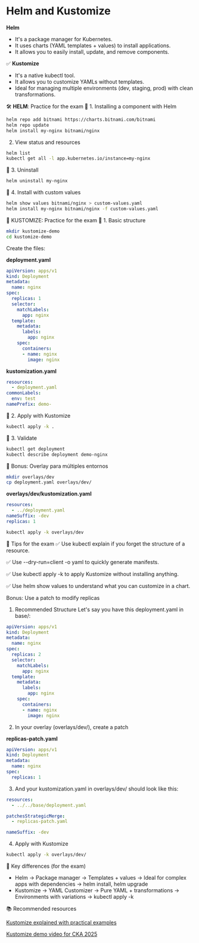 # Helm and Kustomize

**Helm**
- It's a package manager for Kubernetes.
- It uses charts (YAML templates + values) to install applications.
- It allows you to easily install, update, and remove components.

✅ **Kustomize**
- It's a native kubectl tool.
- It allows you to customize YAMLs without templates.
- Ideal for managing multiple environments (dev, staging, prod) with clean transformations.

🛠️ **HELM**: Practice for the exam
🔹 1. Installing a component with Helm

```bash
helm repo add bitnami https://charts.bitnami.com/bitnami
helm repo update
helm install my-nginx bitnami/nginx
```

2. View status and resources

```bash
helm list
kubectl get all -l app.kubernetes.io/instance=my-nginx
```

🔹 3. Uninstall

```bash
helm uninstall my-nginx
```

🔹 4. Install with custom values

```bash
helm show values bitnami/nginx > custom-values.yaml
helm install my-nginx bitnami/nginx -f custom-values.yaml
```

🧩 KUSTOMIZE: Practice for the exam
🔹 1. Basic structure
```bash
mkdir kustomize-demo
cd kustomize-demo
```

Create the files:

**deployment.yaml**
```yaml
apiVersion: apps/v1
kind: Deployment
metadata:
  name: nginx
spec:
  replicas: 1
  selector:
    matchLabels:
      app: nginx
  template:
    metadata:
      labels:
        app: nginx
    spec:
      containers:
      - name: nginx
        image: nginx
```

**kustomization.yaml**
```yaml
resources:
  - deployment.yaml
commonLabels:
  env: test
namePrefix: demo-
```

🔹 2. Apply with Kustomize
```bash
kubectl apply -k .
```

🔹 3. Validate
```bash
kubectl get deployment
kubectl describe deployment demo-nginx
```

🧠 Bonus: Overlay para múltiples entornos
```bash
mkdir overlays/dev
cp deployment.yaml overlays/dev/
```

**overlays/dev/kustomization.yaml**
```yaml
resources:
  - ../deployment.yaml
nameSuffix: -dev
replicas: 1
```

```bash
kubectl apply -k overlays/dev
```

📌 Tips for the exam
✅ Use kubectl explain if you forget the structure of a resource.

✅ Use --dry-run=client -o yaml to quickly generate manifests.

✅ Use kubectl apply -k to apply Kustomize without installing anything.

✅ Use helm show values to understand what you can customize in a chart.


Bonus: Use a patch to modify replicas
1. Recommended Structure
Let's say you have this deployment.yaml in base/:

```yaml
apiVersion: apps/v1
kind: Deployment
metadata:
  name: nginx
spec:
  replicas: 2
  selector:
    matchLabels:
      app: nginx
  template:
    metadata:
      labels:
        app: nginx
    spec:
      containers:
      - name: nginx
        image: nginx
```

2. In your overlay (overlays/dev/), create a patch

**replicas-patch.yaml**

```yaml
apiVersion: apps/v1
kind: Deployment
metadata:
  name: nginx
spec:
  replicas: 1
```

3. And your kustomization.yaml in overlays/dev/ should look like this:

```yaml
resources:
  - ../../base/deployment.yaml

patchesStrategicMerge:
  - replicas-patch.yaml

nameSuffix: -dev
```

4. Apply with Kustomize
```bash
kubectl apply -k overlays/dev/
```

🧠 Key differences (for the exam)
- Helm -> Package manager -> Templates + values -> Ideal for complex apps with dependencies -> helm install, helm upgrade 	                                
- Kustomize -> YAML Customizer -> Pure YAML  + transformations -> Environments with variations -> kubectl apply -k


📚 Recommended resources

[Kustomize explained with practical examples](https://notes.kodekloud.com/docs/CKA-Certification-Course-Certified-Kubernetes-Administrator/2025-Updates-Kustomize-Basics/kustomization)

[Kustomize demo video for CKA 2025](https://www.youtube.com/watch?v=AKr5tc4nN2w)



